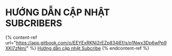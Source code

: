 # HƯỚNG DẪN CẬP NHẬT SUBCRIBERS

{% content-ref url="https://app.gitbook.com/o/EEYExRKNi2rEZp834iEf/s/p1Nwx3Dp6wPp9XKl7zNm/" %}
[Hướng dẫn cập nhật Subcribe](https://app.gitbook.com/o/EEYExRKNi2rEZp834iEf/s/p1Nwx3Dp6wPp9XKl7zNm/)
{% endcontent-ref %}

